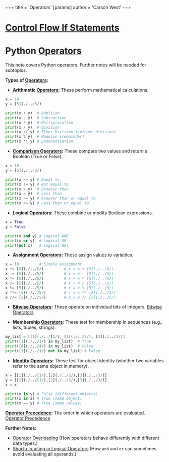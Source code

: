 +++
 title = 'Operators'
[params]
	author = 'Carson West'
+++
# [Control Flow If Statements](./../control-flow-if-statements/)
# Python [Operators](./../operators/) 
This note covers Python operators.  Further notes will be needed for subtopics.

**Types of [Operators](./../operators/):**

* **Arithmetic [Operators](./../operators/):**  These perform mathematical calculations.

```python
x = 10
y = [5](./../5/)

print(x + y)  # Addition
print(x - y)  # Subtraction
print(x * y)  # Multiplication
print(x / y)  # Division
print(x // y) # Floor Division (integer division)
print(x % y)  # Modulus (remainder)
print(x ** y) # Exponentiation
```

* **[Comparison Operators](./../comparison-operators/):** These compare two values and return a Boolean (True or False).

```python
x = 10
y = [5](./../5/)

print(x == y) # Equal to
print(x != y) # Not equal to
print(x > y)  # Greater than
print(x < y)  # Less than
print(x >= y) # Greater than or equal to
print(x <= y) # Less than or equal to
```

* **Logical [Operators](./../operators/):** These combine or modify Boolean expressions.

```python
x = True
y = False

print(x and y) # Logical AND
print(x or y)  # Logical OR
print(not x)   # Logical NOT
```

* **Assignment [Operators](./../operators/):** These assign values to variables.

```python
x = 10         # Simple assignment
x += [5](./../5/)         # x = x + [5](./../5/)
x -= [5](./../5/)         # x = x - [5](./../5/)
x *= [5](./../5/)         # x = x * [5](./../5/)
x /= [5](./../5/)         # x = x / [5](./../5/)
x %= [5](./../5/)         # x = x % [5](./../5/)
x **= [5](./../5/)        # x = x ** [5](./../5/)
x //= [5](./../5/)        # x = x // [5](./../5/)

```

* **[Bitwise Operators](./../bitwise-operators/):** These operate on individual bits of integers. [Bitwise Operators](./../bitwise-operators/)

* **Membership [Operators](./../operators/):** These test for membership in sequences (e.g., lists, tuples, strings).

```python
my_list = [[1](./../[1/), [2](./../2/), [3](./../3/)]
print([1](./../1/) in my_list)  # True
print([4](./../4/) in my_list)  # False
print([1](./../1/) not in my_list) # False

```

* **[Identity](./../identity/) [Operators](./../operators/):** These test for object identity (whether two variables refer to the same object in memory).

```python
x = [[1](./../[1/),[2](./../2/),[3](./../3/)]
y = [[1](./../[1/),[2](./../2/),[3](./../3/)]
z = x

print(x is y) # False (different objects)
print(x is z) # True (same object)
print(x == y) # True (same values)


```

**[Operator Precedence](./../operator-precedence/):**  The order in which operators are evaluated.  [Operator Precedence](./../operator-precedence/)


**Further Notes:**

* [Operator Overloading](./../operator-overloading/) (How operators behave differently with different data types.)
* [Short-circuiting in Logical Operators](./../short-circuiting-in-logical-operators/) (How `and` and `or` can sometimes avoid evaluating all operands.)

